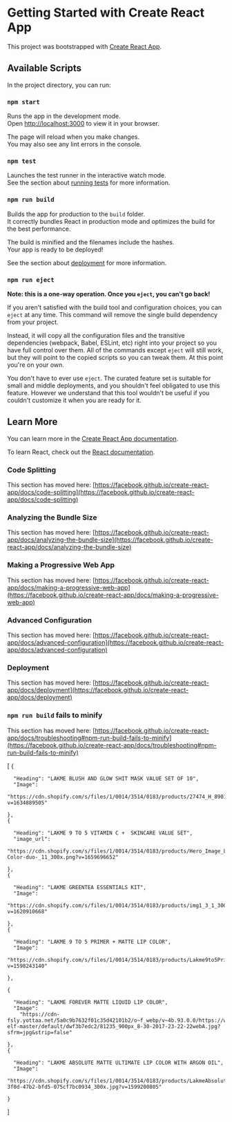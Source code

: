# Getting Started with Create React App

This project was bootstrapped with [Create React App](https://github.com/facebook/create-react-app).

## Available Scripts

In the project directory, you can run:

### `npm start`

Runs the app in the development mode.\
Open [http://localhost:3000](http://localhost:3000) to view it in your browser.

The page will reload when you make changes.\
You may also see any lint errors in the console.

### `npm test`

Launches the test runner in the interactive watch mode.\
See the section about [running tests](https://facebook.github.io/create-react-app/docs/running-tests) for more information.

### `npm run build`

Builds the app for production to the `build` folder.\
It correctly bundles React in production mode and optimizes the build for the best performance.

The build is minified and the filenames include the hashes.\
Your app is ready to be deployed!

See the section about [deployment](https://facebook.github.io/create-react-app/docs/deployment) for more information.

### `npm run eject`

**Note: this is a one-way operation. Once you `eject`, you can't go back!**

If you aren't satisfied with the build tool and configuration choices, you can `eject` at any time. This command will remove the single build dependency from your project.

Instead, it will copy all the configuration files and the transitive dependencies (webpack, Babel, ESLint, etc) right into your project so you have full control over them. All of the commands except `eject` will still work, but they will point to the copied scripts so you can tweak them. At this point you're on your own.

You don't have to ever use `eject`. The curated feature set is suitable for small and middle deployments, and you shouldn't feel obligated to use this feature. However we understand that this tool wouldn't be useful if you couldn't customize it when you are ready for it.

## Learn More

You can learn more in the [Create React App documentation](https://facebook.github.io/create-react-app/docs/getting-started).

To learn React, check out the [React documentation](https://reactjs.org/).

### Code Splitting

This section has moved here: [https://facebook.github.io/create-react-app/docs/code-splitting](https://facebook.github.io/create-react-app/docs/code-splitting)

### Analyzing the Bundle Size

This section has moved here: [https://facebook.github.io/create-react-app/docs/analyzing-the-bundle-size](https://facebook.github.io/create-react-app/docs/analyzing-the-bundle-size)

### Making a Progressive Web App

This section has moved here: [https://facebook.github.io/create-react-app/docs/making-a-progressive-web-app](https://facebook.github.io/create-react-app/docs/making-a-progressive-web-app)

### Advanced Configuration

This section has moved here: [https://facebook.github.io/create-react-app/docs/advanced-configuration](https://facebook.github.io/create-react-app/docs/advanced-configuration)

### Deployment

This section has moved here: [https://facebook.github.io/create-react-app/docs/deployment](https://facebook.github.io/create-react-app/docs/deployment)

### `npm run build` fails to minify

This section has moved here: [https://facebook.github.io/create-react-app/docs/troubleshooting#npm-run-build-fails-to-minify](https://facebook.github.io/create-react-app/docs/troubleshooting#npm-run-build-fails-to-minify)



[
    {
    
      "Heading": "LAKME BLUSH AND GLOW SHIT MASK VALUE SET OF 10",
      "Image":
        "https://cdn.shopify.com/s/files/1/0014/3514/0183/products/27474_H_8901030858710_300x.jpg?v=1634889505"
      
    },
    {

      "Heading": "LAKME 9 TO 5 VITAMIN C +  SKINCARE VALUE SET",
      "image_url":
        "https://cdn.shopify.com/s/files/1/0014/3514/0183/products/Hero_Image_LiquidLip-Color-duo-_11_300x.png?v=1659696652"
  
    },
    {
    
      "Heading": "LAKME GREENTEA ESSENTIALS KIT",
      "Image":
        "https://cdn.shopify.com/s/files/1/0014/3514/0183/products/img1_3_1_300x.jpg?v=1620910668"
 
    },
    {
    
      "Heading": "LAKME 9 TO 5 PRIMER + MATTE LIP COLOR",
      "Image":
        "https://cdn.shopify.com/s/files/1/0014/3514/0183/products/Lakme9to5Primer_MatteLipColorRedLetter_300x.jpg?v=1598243140"
  
    },
    
    {
 
      "Heading": "LAKME FOREVER MATTE LIQUID LIP COLOR",
      "Image":
        "https://cdn-fsly.yottaa.net/5a0c9b7632f01c35d42101b2/o~f_webp/v~4b.93.0.0/https://www.elfcosmetics.com/dw/image/v2/BBXC_PRD/on/demandware.static/-/Sites-elf-master/default/dwf3b7edc2/81235_900px_8-30-2017-23-22-22webA.jpg?sfrm=jpg&strip=false"
   
    },
    {
      
      "Heading": "LAKME ABSOLUTE MATTE ULTIMATE LIP COLOR WITH ARGON OIL",
      "Image":
        "https://cdn.shopify.com/s/files/1/0014/3514/0183/products/LakmeAbsoluteMatteUltimateLipColorwithArganOilPetalPink_41b560b6-3f0d-47b2-bfd5-075cf7bc0934_300x.jpg?v=1599200805"
    
    }
]